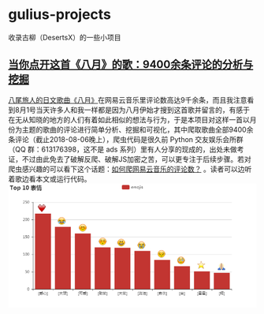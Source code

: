 # gulius-projects
收录古柳（DesertsX）的一些小项目

## [当你点开这首《八月》的歌：9400余条评论的分析与挖掘](https://zhuanlan.zhihu.com/p/41516392) 
[八尾旅人的日文歌曲《八月》](https://music.163.com/#/song?id=29450761)在网易云音乐里评论数高达9千余条，而且我注意看到8月1号当天许多人和我一样都是因为八月伊始才搜到这首歌并留言的，有感于在无从知晓的地方的人们有着如此相似的想法与行为，于是本项目对这样一首以月份为主题的歌曲的评论进行简单分析、挖掘和可视化，其中爬取歌曲全部9400余条评论（截止2018-08-06晚上），爬虫代码是很久前 Python 交友娱乐会所群（QQ 群：613176398，这不是 ads 系列）里有人分享的现成的，出处未做考证，不过由此免去了破解反爬、破解JS加密之苦，可以更专注于后续步骤。若对爬虫感兴趣的可以看下这个话题：[如何爬网易云音乐的评论数？](https://www.zhihu.com/question/36081767/answer/140287795) 。读者可以边听着歌边看本文或运行代码。
<img src='1_Netease_Music_Comment_Spider/images/Top10_emojis_combine.png'>

